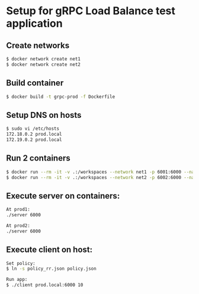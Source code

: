 
# Setup for gRPC Load Balance test application

## Create networks
```bash
$ docker network create net1
$ docker network create net2
```

## Build container
```bash
$ docker build -t grpc-prod -f Dockerfile
```
## Setup DNS on hosts
```bash
$ sudo vi /etc/hosts
172.18.0.2 prod.local
172.19.0.2 prod.local
```
## Run 2 containers
```bash
$ docker run --rm -it -v .:/workspaces --network net1 -p 6001:6000 --name prod1 grpc-prod
$ docker run --rm -it -v .:/workspaces --network net2 -p 6002:6000 --name prod2 grpc-prod 
```
## Execute server on containers:
```bash
At prod1:
./server 6000

At prod2:
./server 6000
```

## Execute client on host:
```bash
Set policy:
$ ln -s policy_rr.json policy.json

Run app:
$ ./client prod.local:6000 10
```